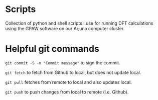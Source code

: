 # Scripts
Collection of python and shell scripts I use for running DFT calculations using the GPAW software on our Arjuna computer cluster.

# Helpful git commands
`git commit -S -m "Commit message"` to sign the commit.

`git fetch` to fetch from Github to local, but does not update local. 

`git pull` fetches from remote to local and also updates local.

`git push` to push changes from local to remote (i.e. Github).
